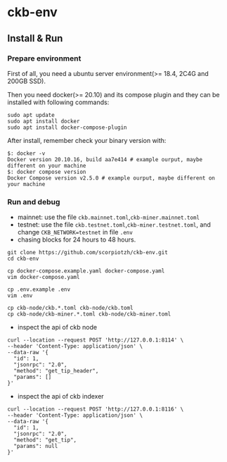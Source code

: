 # ckb-env

## Install & Run

### Prepare environment

First of all, you need a ubuntu server environment(>= 18.4, 2C4G and 200GB SSD).

Then you need docker(>= 20.10) and its compose plugin and they can be installed with following commands:

```shell
sudo apt update
sudo apt install docker
sudo apt install docker-compose-plugin
```

After install, remember check your binary version with:

```shell
$: docker -v
Docker version 20.10.16, build aa7e414 # example ourput, maybe different on your machine
$: docker compose version
Docker Compose version v2.5.0 # example ourput, maybe different on your machine
```

### Run and debug

* mainnet: use the file `ckb.mainnet.toml`,`ckb-miner.mainnet.toml`
* testnet: use the file `ckb.testnet.toml`,`ckb-miner.testnet.toml`, and change `CKB_NETWORK=testnet` in file `.env`
* chasing blocks for 24 hours to 48 hours.

```shell
git clone https://github.com/scorpiotzh/ckb-env.git
cd ckb-env

cp docker-compose.example.yaml docker-compose.yaml
vim docker-compose.yaml

cp .env.example .env
vim .env 

cp ckb-node/ckb.*.toml ckb-node/ckb.toml
cp ckb-node/ckb-miner.*.toml ckb-node/ckb-miner.toml 
```

* inspect the api of ckb node

```shell
curl --location --request POST 'http://127.0.0.1:8114' \
--header 'Content-Type: application/json' \
--data-raw '{
  "id": 1,
  "jsonrpc": "2.0",
  "method": "get_tip_header",
  "params": []
}'
```

* inspect the api of ckb indexer

```shell
curl --location --request POST 'http://127.0.0.1:8116' \
--header 'Content-Type: application/json' \
--data-raw '{
  "id": 1,
  "jsonrpc": "2.0",
  "method": "get_tip",
  "params": null
}'

```
